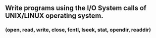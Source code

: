 ## Write programs using the I/O System calls of UNIX/LINUX operating system.
### (open, read, write, close, fcntl, lseek, stat, opendir, readdir) 
